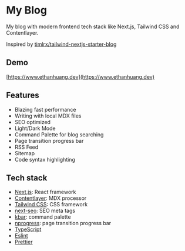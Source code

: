 # My Blog

My blog with modern frontend tech stack like Next.js, Tailwind CSS and Contentlayer.

Inspired by [timlrx/tailwind-nextjs-starter-blog](https://github.com/timlrx/tailwind-nextjs-starter-blog)

## Demo

[https://www.ethanhuang.dev](https://www.ethanhuang.dev)

## Features

- Blazing fast performance
- Writing with local MDX files
- SEO optimized
- Light/Dark Mode
- Command Palette for blog searching
- Page transition progress bar
- RSS Feed
- Sitemap
- Code syntax highlighting

## Tech stack

- [Next.js](https://nextjs.org/): React framework
- [Contentlayer](https://github.com/contentlayerdev/contentlayer): MDX processor
- [Tailwind CSS](https://tailwindcss.com/): CSS framework
- [next-seo](https://github.com/garmeeh/next-seo#news-article): SEO meta tags
- [kbar](https://github.com/timc1/kbar): command palette
- [nprogress](https://github.com/rstacruz/nprogress): page transition progress bar
- [TypeScript](https://www.typescriptlang.org)
- [Eslint](https://eslint.org)
- [Prettier](https://prettier.io)
